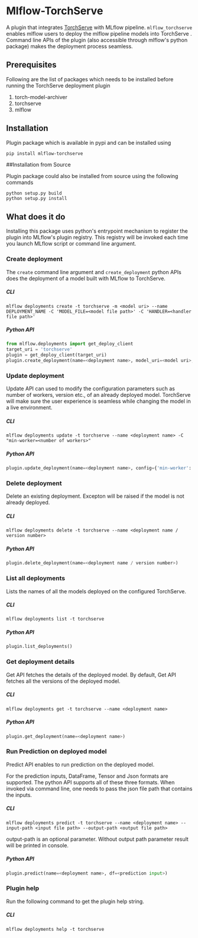 # Mlflow-TorchServe

A plugin that integrates [TorchServe](https://github.com/pytorch/serve) with MLflow pipeline.
``mlflow_torchserve`` enables mlflow users to deploy the  mlflow pipeline models into TorchServe .
Command line APIs of the plugin (also accessible through mlflow's python package) makes the deployment process seamless.

## Prerequisites

Following are the list of packages which needs to be installed before running the TorchServe deployment plugin

1. torch-model-archiver
2. torchserve
3. mlflow


## Installation
Plugin package which is available in pypi and can be installed using

```bash
pip install mlflow-torchserve
```
##Installation from Source

Plugin package could also be installed from source using the following commands
```
python setup.py build
python setup.py install
```

## What does it do
Installing this package uses python's entrypoint mechanism to register the plugin into MLflow's
plugin registry. This registry will be invoked each time you launch MLflow script or command line
argument.


### Create deployment
The `create` command line argument and ``create_deployment`` python
APIs does the deployment of a model built with MLflow to TorchServe.

##### CLI
```shell script
mlflow deployments create -t torchserve -m <model uri> --name DEPLOYMENT_NAME -C 'MODEL_FILE=<model file path>' -C 'HANDLER=<handler file path>'
```

##### Python API
```python
from mlflow.deployments import get_deploy_client
target_uri = 'torchserve'
plugin = get_deploy_client(target_uri)
plugin.create_deployment(name=<deployment name>, model_uri=<model uri>, config={"MODEL_FILE": <model file path>, "HANDLER": <handler file path>})
```

### Update deployment
Update API can used to modify the configuration parameters such as number of workers, version etc., of an already deployed model.
TorchServe will make sure the user experience is seamless while changing the model in a live environment.

##### CLI
```shell script
mlflow deployments update -t torchserve --name <deployment name> -C "min-worker=<number of workers>"
```

##### Python API
```python
plugin.update_deployment(name=<deployment name>, config={'min-worker': <number of workers>})
```

### Delete deployment
Delete an existing deployment. Excepton will be raised if the model is not already deployed.

##### CLI
```shell script
mlflow deployments delete -t torchserve --name <deployment name / version number>
```

##### Python API
```python
plugin.delete_deployment(name=<deployment name / version number>)
```

### List all deployments
Lists the names of all the models deployed on the configured TorchServe.

##### CLI
```shell script
mlflow deployments list -t torchserve
```

##### Python API
```python
plugin.list_deployments()
```

### Get deployment details
Get API fetches the details of the deployed model. By default, Get API fetches all the versions of the 
deployed model.

##### CLI
```shell script
mlflow deployments get -t torchserve --name <deployment name>
```

##### Python API
```python
plugin.get_deployment(name=<deployment name>)
```

### Run Prediction on deployed model
Predict API enables to run prediction on the deployed model.

For the prediction inputs, DataFrame, Tensor and Json formats are supported. The python API supports all of these
 three formats. When invoked via command line, one needs to pass the json file path that contains the inputs.

##### CLI
```shell script
mlflow deployments predict -t torchserve --name <deployment name> --input-path <input file path> --output-path <output file path>
```

output-path is an optional parameter. Without output path parameter result will be printed in console.

##### Python API
```python
plugin.predict(name=<deployment name>, df=<prediction input>)
```

### Plugin help
Run the following command to get the plugin help string.

##### CLI
```shell script
mlflow deployments help -t torchserve
```



